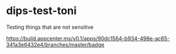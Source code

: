 # dips-test-toni
Testing things that are not sensitive

https://build.appcenter.ms/v0.1/apps/90dc1564-b934-498e-ac65-341a3e6432e4/branches/master/badge
